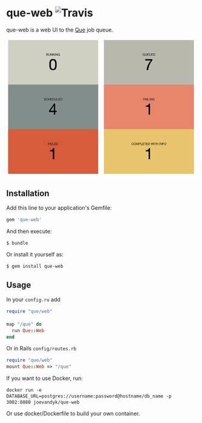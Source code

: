 # que-web ![Travis](https://travis-ci.org/statianzo/que-web.svg)

que-web is a web UI to the [Que](https://github.com/chanks/que) job queue.

![Que Web](https://raw.githubusercontent.com/statianzo/que-web/master/doc/queweb.png)

## Installation

Add this line to your application's Gemfile:

```ruby
gem 'que-web'
```

And then execute:

    $ bundle

Or install it yourself as:

    $ gem install que-web

## Usage

In your `config.ru` add

```ruby
require "que/web"

map "/que" do
  run Que::Web
end
```

Or in Rails `config/routes.rb`

```ruby
require "que/web"
mount Que::Web => "/que"
```

If you want to use Docker, run:
```
docker run -e DATABASE_URL=postgres://username:password@hostname/db_name -p 3002:8080 joevandyk/que-web
```
Or use docker/Dockerfile to build your own container.
